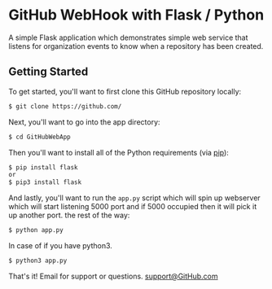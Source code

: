 # GitHub WebHook with Flask / Python

A simple Flask application which demonstrates simple web service that listens for organization events to know when a repository has been created.


## Getting Started

To get started, you'll want to first clone this GitHub repository locally:

```bash
$ git clone https://github.com/
```

Next, you'll want to go into the  app directory:

```bash
$ cd GitHubWebApp
```

Then you'll want to install all of the Python requirements (via
[pip](http://pip.readthedocs.org/en/latest/)):

```bash
$ pip install flask 
or
$ pip3 install flask
```

And lastly, you'll want to run the `app.py` script which will spin up webserver which will start listening 5000 port and if 5000 occupied then it will pick it up another port.
the rest of the way:

```bash
$ python app.py
```
In case of if you have python3.
```bash
$ python3 app.py
```

That's it! Email for support or questions.
[support@GitHub.com](google.com)
